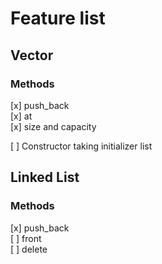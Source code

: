 # Feature list

## Vector
### Methods
[x] push_back \
[x] at \
[x] size and capacity

[ ] Constructor taking initializer list

## Linked List
### Methods
[x] push_back \
[ ] front \
[ ] delete